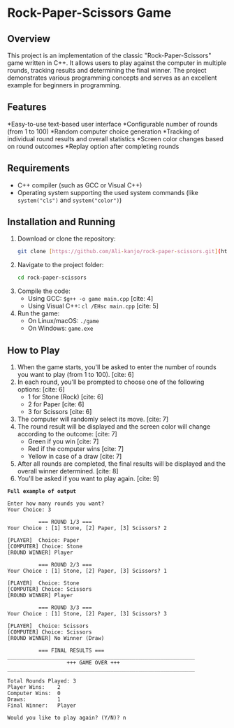 # Rock-Paper-Scissors Game

## Overview
This project is an implementation of the classic "Rock-Paper-Scissors" game written in
C++. It allows users to play against the computer in multiple rounds, tracking results and
determining the final winner. The project demonstrates various programming concepts
and serves as an excellent example for beginners in programming.

## Features
*Easy-to-use text-based user interface
*Configurable number of rounds (from 1 to 100)
*Random computer choice generation
*Tracking of individual round results and overall statistics
*Screen color changes based on round outcomes
*Replay option after completing rounds

## Requirements
* C++ compiler (such as GCC or Visual C++)
* Operating system supporting the used system commands (like `system("cls")` and `system("color")`)

## Installation and Running
1.  Download or clone the repository:
    ```bash
    git clone [https://github.com/Ali-kanjo/rock-paper-scissors.git](https://github.com/Ali-kanjo/rock-paper-scissors.git)
    ```
2.  Navigate to the project folder:
    ```bash
    cd rock-paper-scissors
    ```
3.  Compile the code:
    * Using GCC: `$g++ -o game main.cpp` [cite: 4]
    * Using Visual C++: `cl /EHsc main.cpp` [cite: 5]
4.  Run the game:
    * On Linux/macOS: `./game`
    * On Windows: `game.exe`

## How to Play
1.  When the game starts, you'll be asked to enter the number of rounds you want to play (from 1 to 100). [cite: 6]
2.  In each round, you'll be prompted to choose one of the following options: [cite: 6]
    * 1 for Stone (Rock) [cite: 6]
    * 2 for Paper [cite: 6]
    * 3 for Scissors [cite: 6]
3.  The computer will randomly select its move. [cite: 7]
4.  The round result will be displayed and the screen color will change according to the outcome: [cite: 7]
    * Green if you win [cite: 7]
    * Red if the computer wins [cite: 7]
    * Yellow in case of a draw [cite: 7]
5.  After all rounds are completed, the final results will be displayed and the overall winner determined. [cite: 8]
6.  You'll be asked if you want to play again. [cite: 9]

 **`Full example of output`**

```
Enter how many rounds you want?
Your Choice: 3

          === ROUND 1/3 ===
Your Choice : [1] Stone, [2] Paper, [3] Scissors? 2

[PLAYER]  Choice: Paper
[COMPUTER] Choice: Stone
[ROUND WINNER] Player

          === ROUND 2/3 ===
Your Choice : [1] Stone, [2] Paper, [3] Scissors? 1

[PLAYER]  Choice: Stone
[COMPUTER] Choice: Scissors
[ROUND WINNER] Player

          === ROUND 3/3 ===
Your Choice : [1] Stone, [2] Paper, [3] Scissors? 3

[PLAYER]  Choice: Scissors
[COMPUTER] Choice: Scissors
[ROUND WINNER] No Winner (Draw)

          === FINAL RESULTS ===
____________________________________________________________
                   +++ GAME OVER +++
____________________________________________________________

Total Rounds Played: 3
Player Wins:    2
Computer Wins:  0
Draws:          1
Final Winner:   Player

Would you like to play again? (Y/N)? n
